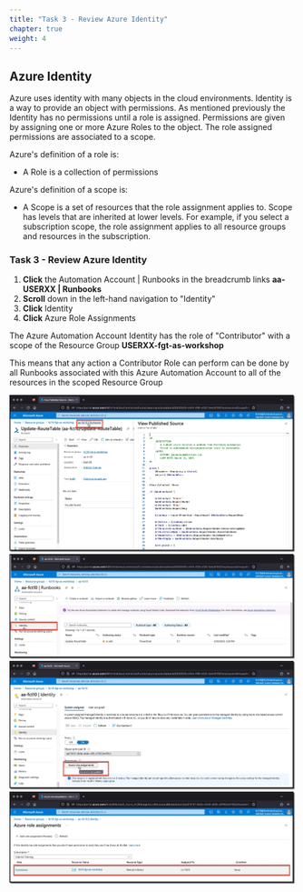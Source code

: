 ```yaml
---
title: "Task 3 - Review Azure Identity"
chapter: true
weight: 4
---
```


## Azure Identity

Azure uses identity with many objects in the cloud environments. Identity is a way to provide an object with permissions. As mentioned previously the Identity has no permissions until a role is assigned. Permissions are given by assigning one or more Azure Roles to the object. The role assigned permissions are associated to a scope.

Azure's definition of a role is:

* A Role is a collection of permissions

Azure's definition of a scope is:

* A Scope is a set of resources that the role assignment applies to. Scope has levels that are inherited at lower levels. For example, if you select a subscription scope, the role assignment applies to all resource groups and resources in the subscription.

### Task 3 - Review Azure Identity

1. **Click** the Automation Account | Runbooks in the breadcrumb links **aa-USERXX | Runbooks**
1. **Scroll** down in the left-hand navigation to "Identity"
1. **Click** Identity
1. **Click** Azure Role Assignments

The Azure Automation Account Identity has the role of "Contributor" with a scope of the Resource Group **USERXX-fgt-as-workshop**

This means that any action a Contributor Role can perform can be done by all Runbooks associated with this Azure Automation Account to all of the resources in the scoped Resource Group

![aaaccount1](../images/aaaccount-01.jpg)
![aaaccount2](../images/aaaccount-02.jpg)
![aaaccount3](../images/aaaccount-03.jpg)
![aaaccount4](../images/aaaccount-04.jpg)
